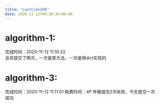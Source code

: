 ```yaml
---
title: "LeetCode训练"
date: 2020-11-12T09:28:35+08:00
---
```


# algorithm-1:
完成时间：2020-11-12 11:10:22  
总共提交了两次，一次是笨方法，一次是用dict实现的

# algorithm-3:
完成时间：2020-11-12 11:11:01
耗费时间：4P
昨晚提交2次失败，今天提交一次成功
